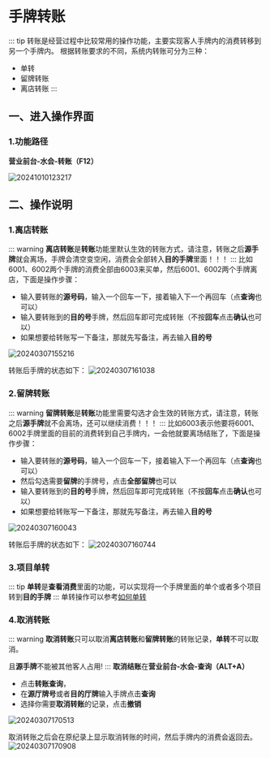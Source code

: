 # 手牌转账
::: tip
转账是经营过程中比较常用的操作功能，主要实现客人手牌内的消费转移到另一个手牌内。
根据转账要求的不同，系统内转账可分为三种：
+ 单转
+ 留牌转账
+ 离店转账
:::
## 一、进入操作界面
### 1.功能路径
**营业前台-水会-转账（F12）**

![20241010123217](https://wiki-cdsoft.oss-cn-hangzhou.aliyuncs.com/20241010123217.png)
## 二、操作说明
### 1.离店转账
::: warning
**离店转账**是**转账**功能里默认生效的转账方式，请注意，转账之后**源手牌**就会离场，手牌会清空变空闲，消费会全部转入**目的手牌**里面！！！
:::
比如6001、6002两个手牌的消费全部由6003来买单，然后6001、6002两个手牌离店，下面是操作步骤：

+ 输入要转账的**源号码**，输入一个回车一下，接着输入下一个再回车（点**查询**也可以）
+ 输入要转账到的**目的号**手牌，然后回车即可完成转账（不按**回车**点击**确认**也可以）
+ 如果想要给转账写一下备注，那就先写备注，再去输入**目的号**
  
![20240307155216](https://wiki-cdsoft.oss-cn-hangzhou.aliyuncs.com/20240307155216.png)

转账后手牌的状态如下：
![20240307161038](https://wiki-cdsoft.oss-cn-hangzhou.aliyuncs.com/20240307161038.png)


### 2.留牌转账
::: warning
**留牌转账**是**转账**功能里需要勾选才会生效的转账方式，请注意，转账之后**源手牌**就不会离场，还可以继续消费！！！
:::
比如6003表示他要将6001、6002手牌里面的目前的消费转到自己手牌内，一会他就要离场结账了，下面是操作步骤：

+ 输入要转账的**源号码**，输入一个回车一下，接着输入下一个再回车（点**查询**也可以）
+ 然后勾选需要**留牌**的手牌号，点击**全部留牌**也可以
+ 输入要转账到的**目的号**手牌，然后回车即可完成转账（不按**回车**点击**确认**也可以）
+ 如果想要给转账写一下备注，那就先写备注，再去输入**目的号**

![20240307160043](https://wiki-cdsoft.oss-cn-hangzhou.aliyuncs.com/20240307160043.png)

转账后手牌的状态如下：
![20240307160744](https://wiki-cdsoft.oss-cn-hangzhou.aliyuncs.com/20240307160744.png)

### 3.项目单转
::: tip
**单转**是**查看消费**里面的功能，可以实现将一个手牌里面的单个或者多个项目转到**目的手牌**
:::
单转操作可以参考[如何单转](../桑拿水会/查看消费.html#_8-单转)

### 4.取消转账
::: warning
**取消转账**只可以取消**离店转账**和**留牌转账**的转账记录，**单转**不可以取消。

且**源手牌**不能被其他客人占用!
:::
**取消结账**在**营业前台-水会-查询（ALT+A）**
+ 点击**转账查询**，
+ 在**源厅牌号**或者**目的厅牌**输入手牌点击**查询**
+ 选择你需要**取消转账**的记录，点击**撤销**


![20240307170513](https://wiki-cdsoft.oss-cn-hangzhou.aliyuncs.com/20240307170513.png)

取消转账之后会在原纪录上显示取消转账的时间，然后手牌内的消费会返回去。
![20240307170908](https://wiki-cdsoft.oss-cn-hangzhou.aliyuncs.com/20240307170908.png)